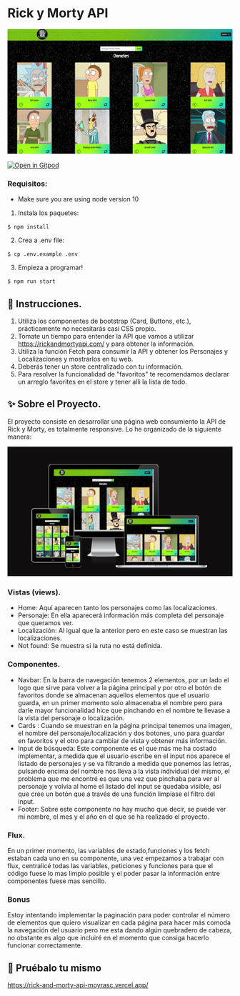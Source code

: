 # Rick y Morty API
<img src="src/img/preview rick-morty.png"/>

[![Open in Gitpod](https://gitpod.io/button/open-in-gitpod.svg)](https://gitpod.io#https://github.com/4GeeksAcademy/react-hello-webapp.git)




### Requisitos:
- Make sure you are using node version 10

1. Instala los paquetes:
```
$ npm install
```
2. Crea a .env file:
```
$ cp .env.example .env
```
3. Empieza a programar!

```bash
$ npm run start
```

## 📝 Instrucciones.
1) Utiliza los componentes de bootstrap (Card, Buttons, etc.), prácticamente no necesitarás casi CSS propio.
2) Tomate un tiempo para entender la API que vamos a utilizar https://rickandmortyapi.com/ y para obtener la información.
3) Utiliza la función Fetch para consumir la API y obtener los Personajes  y Localizaciones y mostrarlos en tu web.
4) Deberás tener un store centralizado con tu información.
5) Para resolver la funcionalidad de "favoritos" te recomendamos declarar un arreglo favorites en el store y tener alli la lista de todo.



## ✨ Sobre el Proyecto.
El proyecto consiste en desarrollar una página web consumiento la API de Rick y Morty, es totalmente responsive. Lo he organizado de la siguiente manera:

<img src="src/img/preview-responsive.png"/>

### Vistas (views).
- Home: Aquí aparecen tanto los personajes como las localizaciones.
- Personaje: En ella aparecerá información más completa del personaje que queramos ver.
- Localización: Al igual que la anterior pero en este caso se muestran las localizaciones.
- Not found: Se muestra si la ruta no está definida.
### Componentes.
- Navbar: En la barra de navegación tenemos 2 elementos, por un lado el logo que sirve para volver a la página principal y por otro el botón de favoritos donde se almacenan aquellos elementos que el usuario guarda, en un primer momento solo almacenaba el nombre pero para darle mayor funcionalidad hice que pinchando en el nombre te llevase a la vista del personaje o localización.
- Cards : Cuando se muestran en la página principal tenemos una imagen, el nombre del personaje/localización y dos botones, uno para guardar en favoritos y el otro para cambiar de vista y obtener más información.
- Input de búsqueda: Este componente es el que más me ha costado implementar, a medida que el usuario escribe en el input nos aparece el listado de personajes y se va filtrando a medida que ponemos las letras, pulsando encima del nombre nos lleva a la vista individual del mismo, el problema que me encontré es que una vez que pinchaba para ver al personaje y volvía al home el listado del input se quedaba visible, así que cree un botón que a través de una función limpiase el filtro del input.
- Footer: Sobre este componente no hay mucho que decir, se puede ver mi nombre, el mes y el año en el que se ha realizado el proyecto.
### Flux.
En un primer momento, las variables de estado,funciones y los fetch estaban cada uno en su componente, una vez empezamos a trabajar con flux, centralicé todas las variables, peticiones y funciones para que el código fuese lo mas limpio posible y el poder pasar la información entre componentes fuese mas sencillo.
### Bonus
 Estoy intentando implementar la paginación para poder controlar el número de elementos que quiero visualizar en cada página para hacer más comoda la navegación del usuario pero me esta dando algún quebradero de cabeza, no obstante es algo que incluiré en el momento que consiga hacerlo funcionar correctamente.

## 💫 Pruébalo tu mismo

https://rick-and-morty-api-moyrasc.vercel.app/

